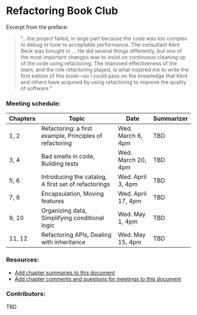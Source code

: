 # Refactoring Book Club

Excerpt from the preface:

> "...the project failed, in large part because the code was too complex to debug or tune to acceptable performance. The consultant Kent Beck was brought in ... He did several things differently, but one of the most important changes was to insist on continuous cleaning up of the code using refactoring. The improved effectiveness of the team, and the role refactoring played, is what inspired me to write the first edition of this book—so I could pass on the knowledge that Kent and others have acquired by using refactoring to improve the quality of software."

### Meeting schedule:

| Chapters | Topic                                                   | Date               | Summarizer |
| -------- | ------------------------------------------------------- | ------------------ | ---------- |
| 1, 2     | Refactoring: a first example, Principles of refactoring | Wed. March 6, 4pm  | TBD        |
| 3, 4     | Bad smells in code, Building tests                      | Wed. March 20, 4pm | TBD        |
| 5, 6     | Introducing the catalog, A first set of refactorings    | Wed. April 3, 4pm  | TBD        |
| 7, 8     | Encapsulation, Moving features                          | Wed. April 17, 4pm | TBD        |
| 9, 10    | Organizing data, Simplifying conditional logic          | Wed. May 1, 4pm    | TBD        |
| 11, 12   | Refactoring APIs, Dealing with inheritance              | Wed. May 15, 4pm   | TBD        |

### Resources:

- [Add chapter summaries to this document](./chapter-summaries.md)
- [Add chapter comments and questions for meetings to this document](https://docs.google.com/document/d/1riTzBFDNBvNPHss8z7qK7U1dtx73TgC7yUtzkn3fla8/edit?usp=sharing)

### Contributors:

TBD
